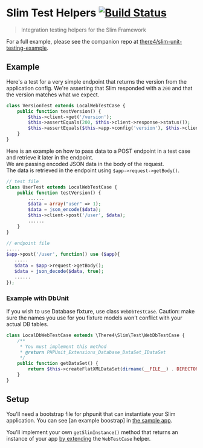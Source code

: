 # Slim Test Helpers [![Build Status](https://travis-ci.org/there4/slim-test-helpers.svg?branch=master)](https://travis-ci.org/there4/slim-test-helpers)
> Integration testing helpers for the Slim Framework

For a full example, please see the companion repo at [there4/slim-unit-testing-example][example].

## Example

Here's a test for a very simple endpoint that returns the version from the
application config. We're asserting that Slim responded with a `200` and that
the version matches what we expect.

```php
class VersionTest extends LocalWebTestCase {
    public function testVersion() {
        $this->client->get('/version');
        $this->assertEquals(200, $this->client->response->status());
        $this->assertEquals($this->app->config('version'), $this->client->response->body());
    }
}
```

Here is an example on how to pass data to a POST endpoint in a test case and retrieve it later in the endpoint.   
We are passing encoded JSON data in the body of the request.   
The data is retrieved in the endpoint using ```$app->request->getBody()```.

```php
// test file
class UserTest extends LocalWebTestCase {
    public function testVersion() {
        ......
        $data = array("user" => 1);
        $data = json_encode($data);
        $this->client->post('/user', $data);
        ......
    }
}

// endpoint file
.....
$app->post('/user', function() use ($app){
   .....
   $data = $app->request->getBody();
   $data = json_decode($data, true);
   ......
});
```

### Example with DbUnit

If you wish to use Database fixture, use class `WebDbTestCase`. Caution: make sure the names you use for you fixture models won't conflict with your actual DB tables.

```php
class LocalDbWebTestCase extends \There4\Slim\Test\WebDbTestCase {
	/**
	 * You must implement this method
	 * @return PHPUnit_Extensions_Database_DataSet_IDataSet
	 */
	public function getDataSet() {
		return $this->createFlatXMLDataSet(dirname(__FILE__) . DIRECTORY_SEPARATOR . 'fixture.xml');
	}
}
```

## Setup

You'll need a bootstrap file for phpunit that can instantiate your Slim
application. You can see [an example boostrap] in [the sample app][example].

You'll implement your own `getSlimInstance()` method that returns an instance of
your app [by extending][webtestcase] the `WebTestCase` helper.

[example]: https://github.com/there4/slim-unit-testing-example
[bootstrap]: https://github.com/there4/slim-unit-testing-example/blob/master/tests/bootstrap.php
[webtestcase]: https://github.com/there4/slim-test-helpers/blob/master/src/There4/Slim/Test/WebTestCase.php
